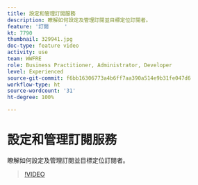 ```yaml
---
title: 設定和管理訂閱服務
description: 瞭解如何設定及管理訂閱並目標定位訂閱者。
feature: '訂閱     '
kt: 7790
thumbnail: 329941.jpg
doc-type: feature video
activity: use
team: WWFRE
role: Business Practitioner, Administrator, Developer
level: Experienced
source-git-commit: f6bb16306773a4b6ff7aa390a514e9b31fe047d6
workflow-type: ht
source-wordcount: '31'
ht-degree: 100%

---
```



# 設定和管理訂閱服務

瞭解如何設定及管理訂閱並目標定位訂閱者。

>[!VIDEO](https://video.tv.adobe.com/v/329941?quality=12)
